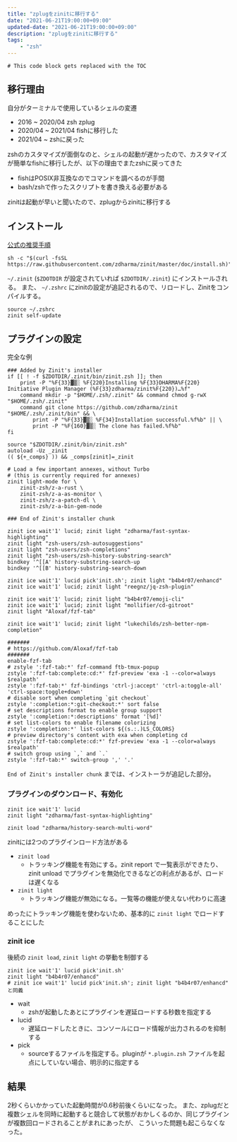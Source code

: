 ```yaml
---
title: "zplugをzinitに移行する"
date: "2021-06-21T19:00:00+09:00"
updated-date: "2021-06-21T19:00:00+09:00"
description: "zplugをzinitに移行する"
tags: 
    - "zsh"
---
```


```toc
# This code block gets replaced with the TOC
```

## 移行理由

自分がターミナルで使用しているシェルの変遷

- 2016 ~ 2020/04 zsh zplug
- 2020/04 ~ 2021/04 fishに移行した
- 2021/04 ~ zshに戻った

zshのカスタマイズが面倒なのと、シェルの起動が遅かったので、カスタマイズが簡単なfishに移行したが、以下の理由でまたzshに戻ってきた

- fishはPOSIX非互換なのでコマンドを調べるのが手間
- bash/zshで作ったスクリプトを書き換える必要がある

zinitは起動が早いと聞いたので、zplugからzinitに移行する

## インストール

[公式の推奨手順](https://github.com/zdharma/zinit#automatic-installation-recommended)

```shell
sh -c "$(curl -fsSL https://raw.githubusercontent.com/zdharma/zinit/master/doc/install.sh)"
```

`~/.zinit` (`$ZDOTDIR` が設定されていれば `$ZDOTDIR/.zinit`) にインストールされる。
また、 `~/.zshrc` にzinitの設定が追記されるので、リロードし、Zinitをコンパイルする。

```shell
source ~/.zshrc
zinit self-update
```

## プラグインの設定

完全な例

```shell
### Added by Zinit's installer
if [[ ! -f $ZDOTDIR/.zinit/bin/zinit.zsh ]]; then
    print -P "%F{33}▓▒░ %F{220}Installing %F{33}DHARMA%F{220} Initiative Plugin Manager (%F{33}zdharma/zinit%F{220})…%f"
    command mkdir -p "$HOME/.zsh/.zinit" && command chmod g-rwX "$HOME/.zsh/.zinit"
    command git clone https://github.com/zdharma/zinit "$HOME/.zsh/.zinit/bin" && \
        print -P "%F{33}▓▒░ %F{34}Installation successful.%f%b" || \
        print -P "%F{160}▓▒░ The clone has failed.%f%b"
fi

source "$ZDOTDIR/.zinit/bin/zinit.zsh"
autoload -Uz _zinit
(( ${+_comps} )) && _comps[zinit]=_zinit

# Load a few important annexes, without Turbo
# (this is currently required for annexes)
zinit light-mode for \
    zinit-zsh/z-a-rust \
    zinit-zsh/z-a-as-monitor \
    zinit-zsh/z-a-patch-dl \
    zinit-zsh/z-a-bin-gem-node

### End of Zinit's installer chunk

zinit ice wait'1' lucid; zinit light "zdharma/fast-syntax-highlighting"
zinit light "zsh-users/zsh-autosuggestions"
zinit light "zsh-users/zsh-completions"
zinit light "zsh-users/zsh-history-substring-search"
bindkey '^[[A' history-substring-search-up
bindkey '^[[B' history-substring-search-down

zinit ice wait'1' lucid pick'init.sh'; zinit light "b4b4r07/enhancd"
zinit ice wait'1' lucid; zinit light "reegnz/jq-zsh-plugin"

zinit ice wait'1' lucid; zinit light "b4b4r07/emoji-cli"
zinit ice wait'1' lucid; zinit light "mollifier/cd-gitroot"
zinit light "Aloxaf/fzf-tab"

zinit ice wait'1' lucid; zinit light "lukechilds/zsh-better-npm-completion"

#######
# https://github.com/Aloxaf/fzf-tab
#######
enable-fzf-tab
# zstyle ':fzf-tab:*' fzf-command ftb-tmux-popup
zstyle ':fzf-tab:complete:cd:*' fzf-preview 'exa -1 --color=always $realpath'
zstyle ':fzf-tab:*' fzf-bindings 'ctrl-j:accept' 'ctrl-a:toggle-all' 'ctrl-space:toggle+down'
# disable sort when completing `git checkout`
zstyle ':completion:*:git-checkout:*' sort false
# set descriptions format to enable group support
zstyle ':completion:*:descriptions' format '[%d]'
# set list-colors to enable filename colorizing
zstyle ':completion:*' list-colors ${(s.:.)LS_COLORS}
# preview directory's content with exa when completing cd
zstyle ':fzf-tab:complete:cd:*' fzf-preview 'exa -1 --color=always $realpath'
# switch group using `,` and `.`
zstyle ':fzf-tab:*' switch-group ',' '.'
```

`End of Zinit's installer chunk` までは、インストーラが追記した部分。

### プラグインのダウンロード、有効化

```shell
zinit ice wait'1' lucid
zinit light "zdharma/fast-syntax-highlighting"

zinit load "zdharma/history-search-multi-word"
```

zinitには2つのプラグインロード方法がある

- `zinit load`
    - トラッキング機能を有効にする。zinit report で一覧表示ができたり、zinit unload でプラグインを無効化できるなどの利点があるが、ロードは遅くなる
- `zinit light`
    - トラッキング機能が無効になる。一覧等の機能が使えない代わりに高速

めったにトラッキング機能を使わないため、基本的に `zinit light` でロードすることにした

### zinit ice

後続の `zinit load`, `zinit light` の挙動を制御する

```shell
zinit ice wait'1' lucid pick'init.sh'
zinit light "b4b4r07/enhancd"
# zinit ice wait'1' lucid pick'init.sh'; zinit light "b4b4r07/enhancd" と同義
```

- wait
    - zshが起動したあとにプラグインを遅延ロードする秒数を指定する
- lucid
    - 遅延ロードしたときに、コンソールにロード情報が出力されるのを抑制する
- pick
    - sourceするファイルを指定する。pluginが `*.plugin.zsh` ファイルを起点にしていない場合、明示的に指定する

## 結果

2秒くらいかかっていた起動時間が0.6秒前後くらいになった。
また、zplugだと複数シェルを同時に起動すると競合して状態がおかしくるのか、同じプラグインが複数回ロードされることがまれにあったが、
こういった問題も起こらなくなった。
